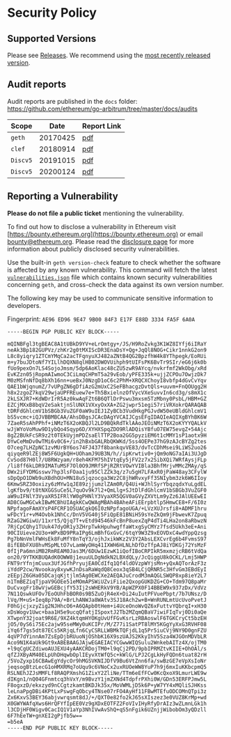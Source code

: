 # Security Policy

## Supported Versions

Please see [Releases](https://github.com/ethereum/go-arbitrum/releases). We recommend using the [most recently released version](https://github.com/ethereum/go-arbitrum/releases/latest).

## Audit reports

Audit reports are published in the `docs` folder: https://github.com/ethereum/go-arbitrum/tree/master/docs/audits 

| Scope | Date | Report Link |
| ------- | ------- | ----------- |
| `geth` | 20170425 | [pdf](https://github.com/ethereum/go-arbitrum/blob/master/docs/audits/2017-04-25_Geth-audit_Truesec.pdf) |
| `clef` | 20180914 | [pdf](https://github.com/ethereum/go-arbitrum/blob/master/docs/audits/2018-09-14_Clef-audit_NCC.pdf) |
| `Discv5` | 20191015 | [pdf](https://github.com/ethereum/go-arbitrum/blob/master/docs/audits/2019-10-15_Discv5_audit_LeastAuthority.pdf) |
| `Discv5` | 20200124 | [pdf](https://github.com/ethereum/go-arbitrum/blob/master/docs/audits/2020-01-24_DiscV5_audit_Cure53.pdf) |

## Reporting a Vulnerability

**Please do not file a public ticket** mentioning the vulnerability.

To find out how to disclose a vulnerability in Ethereum visit [https://bounty.ethereum.org](https://bounty.ethereum.org) or email bounty@ethereum.org. Please read the [disclosure page](https://github.com/ethereum/go-arbitrum/security/advisories?state=published) for more information about publicly disclosed security vulnerabilities.

Use the built-in `geth version-check` feature to check whether the software is affected by any known vulnerability. This command will fetch the latest [`vulnerabilities.json`](https://geth.ethereum.org/docs/vulnerabilities/vulnerabilities.json) file which contains known security vulnerabilities concerning `geth`, and cross-check the data against its own version number.

The following key may be used to communicate sensitive information to developers.

Fingerprint: `AE96 ED96 9E47 9B00 84F3 E17F E88D 3334 FA5F 6A0A`

```
-----BEGIN PGP PUBLIC KEY BLOCK-----

mQINBFgl3tgBEAC8A1tUBkD9YV+eLrOmtgy+/JS/H9RoZvkg3K1WZ8IYfj6iIRaY
neAk3Bp182GUPVz/zhKr2g0tMXIScDR3EnaDsY+Qg+JqQl8NOG+Cikr1nnkG2on9
L8c8yiqry1ZTCmYMqCa2acTFqnyuXJ482aZNtB4QG2BpzfhW4k8YThpegk/EoRUi
m+y7buJDtoNf7YILlhDQXN8qlHB02DWOVUihph9tUIFsPK6BvTr9SIr/eG6j6k0b
fUo9pexOn7LS4SojoJmsm/5dp6AoKlac48cZU5zwR9AYcq/nvkrfmf2WkObg/xRd
EvKZzn05jRopmAIwmoC3CiLmqCHPmT5a29vEob/yPFE335k+ujjZCPOu7OwjzDk7
M0zMSfnNfDq8bXh16nn+ueBxJ0NzgD1oC6c2PhM+XRQCXChoyI8vbfp4dGvCvYqv
QAE1bWjqnumZ/7vUPgZN6gDfiAzG2mUxC2SeFBhacgzDvtQls+uuvm+FnQOUgg2H
h8x2zgoZ7kqV29wjaUPFREuew7e+Th5BxielnzOfVycVXeSuvvIn6cd3g/s8mX1c
2kLSXJR7+KdWDrIrR5Az0kwAqFZt6B6QTlDrPswu3mxsm5TzMbny0PsbL/HBM+GZ
EZCjMXxB8bqV2eSaktjnSlUNX1VXxyOxXA+ZG2jwpr51egi57riVRXokrQARAQAB
tDRFdGhlcmV1bSBGb3VuZGF0aW9uIEJ1ZyBCb3VudHkgPGJvdW50eUBldGhlcmV1
bS5vcmc+iQJVBBMBCAA/AhsDBgsJCAcDAgYVCAIJCgsEFgIDAQIeAQIXgBYhBK6W
7ZaeR5sAhPPhf+iNMzT6X2oKBQJl2LD9BQkRdTklAAoJEOiNMzT6X2oKYYYQALkV
wJjWYoVoMuw9D1ybQo4Sqyp6D/XYHXSpqZDO9RlADQisYBfuO7EW75evgZ+54Ajc
8gZ2BUkFcSR9z2t0TEkUyjmPDZsaElTTP2Boa2GG5pyziEM6t1cMMY1sP1aotx9H
DYwCeMmDv0wTMi6v0C6+/in2hBxbGALRbQKWKd/5ss4OEPe37hG9zAJcBYZg2tes
O7ceg7LHZpNC1zvMUrBY6os74FJ437f8bankqvVE83/dvTcCDhMsei9LiWS2uo26
qiyqeR9lZEj8W5F6UgkQH+UOhamJ9UB3N/h//ipKrwtiv0+jQm9oNG7aIAi3UJgD
CvSod87H0l7/U8RWzyam/r8eh4KFM75hIVtqEy5jFV2z7x2SibXQi7WRfAysjFLp
/li8ff6kLDR9IMATuMSF7Ol0O9JMRfSPjRZRtVOwYVIBla3BhfMrjvMMcZMAy/qS
DWx2iFYDMGsswv7hp3lsFOaa1ju95ClZZk3q/z7u5gH7LFAxR0jPaW48ay3CFylW
sDpQpO1DWb9uXBdhOU+MN18uSjqzocga3Wz2C8jhWRvxyFf3SNIybm3zk6W6IIoy
6KmwSRZ30oxizy6zMYw1qJE89zjjumzlZAm0R/Q4Ui+WJhlSyrYbqzqdxYuLgdEL
lgKfbv9/t8tNXGGSuCe5L7quOv9k7l2+QmLlg+SJtDlFdGhlcmV1bSBGb3VuZGF0
aW9uIFNlY3VyaXR5IFRlYW0gPHNlY3VyaXR5QGV0aGVyZXVtLm9yZz6JAlUEEwEI
AD8CGwMGCwkIBwMCBhUIAgkKCwQWAgMBAh4BAheAFiEErpbtlp5HmwCE8+F/6I0z
NPpfagoFAmXYsP4FCRF1OSUACgkQ6I0zNPpfagoUGA/+LVzXUJrsfi8+ADMF1hru
wFDcY1r+vM4Ovbk1NhCc/DnV5VG40j5FiQpE81BNiH59sYeZkQm9jFbwevK7Zpuq
RZaG2WGiwU/11xrt5/Qjq7T+vEtd94546kFcBnP8uexZqP4dTi4LHa2on8aRbwzN
7RjCpCQhy1TUuk47dyOR1y3ZHrpTwkHpuhwgffaWtxgSyCMYz7fsd5Ukh3eE+Ani
90CIUieve2U3o+WPxBD9PRaIPg6LmBhfGxGvC/6tqY9W3Z9xEOVDxC4wdYppQzsg
Pg7bNnVmlFWHsEk8FuMfY8nTqY3/ojhJxikWKz2V3Y2AbsLEXCvrEg6b4FvmsS97
8ifEBbFXU8hvMSpMLtO7vLamWyOHq41IXWH6HLNLhDfDzTfpAJ8iYDKGj72YsMzF
0fIjPa6mniMB2RmREAM0Jas3M/6DUw1EzwK1iQofIBoCRPIkR5mxmzjcRB6tVdQa
on20/9YTKKBUQAdK0OWW8j1euuULDgNdkN2LBXdQLy/JcQiggU8kOCKL/Lmj5HWP
FNT9rYfnjmCuux3UfJGfhPryujEA0CdIfq1Qf4ldOVzpWYjsMn+yQxAQTorAzF3z
iYddP2cw/Nvookay8xywKJnDsaRaWqdQ8Ceox3qSB4LCjQRNR5c3HfvGm3EBdEyI
zEEpjZ6GHa05DCajqKjtjlm5Ag0EWCXe2AEQAJuCrodM3mAQGLSWQP8xp8ieY2L7
n1TmBEZiqTjpaV9GOEe51eMOmAPSWiUZviFiie2QxopGUKDZG+CO+Tdm97Q8paMr
DuCvxgFr18wVjwGEBcjfY53Ij2sWHERkV9YB/ApWZPX0F14BBEW9x937zDx/VdVz
7N11QswkUFOv7EoOUhFbBOR0s9B5ZuOjR4eX+Di24uIutPFVuePbpt/7b7UNsz/D
lVq/M+uS+Ieq8p79A/+BrLhANWJa8WAtv3SJ18Ach2w+B+WnRUNLmtUcUvoPvetJ
F0hGjcjxzyZig2NJHhcO6+A6QApb0tHem+i4UceOnoWvQZ6xFuttvYQbrqI+xH30
xDsWogv1Uwc+baa1H5e9ucqQfatjISpoxtJ2Tb2MZqmQBaV7iwiFIqTvj0Di0aQe
XTwpnY32joat9R6E/9XZ4ktqmHYOKgUvUfFGvKsrLzRBAoswlF6TGKCryCt5bzEH
jO5/0yS6i75Ec2ajw95seMWy0uKCIPr/M/Z77i1SatPT8lMY5KGgYyXxG3RVHF08
iYq6f7gs5dt87ECs5KRjqLfn6CyCSRLLWBMkTQFjdL1q5Pr5iuCVj9NY9D0gnFZU
4qVP7dYinnAm7ZsEpDjbRUuoNjOShbK16X9szUAJS2KkyIhV5Sza4WJGOnMDVbLR
Aco9N1K4aUk9Gt9xABEBAAGJAjwEGAEIACYCGwwWIQSulu2WnkebAITz4X/ojTM0
+l9qCgUCZdiwoAUJEXU4yAAKCRDojTM0+l9qCj2PD/9pbIPRMZtvKIIE+OhOAl/s
qfZJXByAM40ELpUhDHqwbOplIEyvXtWfQ5c+kWlG/LPJ2CgLkHyFQDn6tuat82rH
/5VoZyxp16CBAwEgYdycOr9hMGSVKNIJDfV9Bu6VtZnn6fa/swBzGE7eVpXsIoNr
jeqsogBtzLecG1oHMXRMq7oUqu9c6VNoCx2uxRUOeWW8YuP7h9j6mxIuKKbcpmQ5
RSLNEhJZJsMMFLf8RAQPXmshG1ZixY2ZliNe/TTm6eEfFCw0KcQxoX9LmurLWE9w
dIKgn1/nQ04GFnmtcq3hVxY/m9BvzY1jmZXNd4TdpfrPXhi0W/GDn53ERFPJmw5L
F8ogxzD/ekxzyd9nCCgtzkamtBKDJk35x/MoVWMLjD5k6P+yW7YY4xMQliSJHKss
leLnaPpgDBi4KPtLxPswgFqObcy4TNse07rFO4AyHf11FBwMTEfuODCOMnQTpi3z
Zx6KxvS3BEY36abjvwrqsmt8dJ/+/QXT0e82fo2kJ65sXIszez3e0VUZ8KrMp+wd
X0GWYWAfqXws6HrQFYfIpEE0Vz9gXDxEOTFZ2FoVIvIHyRfyDrAIz3wZLmnLGk1h
l3CDjHF0Wigv0CacIQ1V1aYp3NhIVwAvShQ+qS5nFgik6UZnjjWibobOm3yQDzll
6F7hEeTW+gnXEI2gPjfb5w==
=b5eA
-----END PGP PUBLIC KEY BLOCK-----
```
